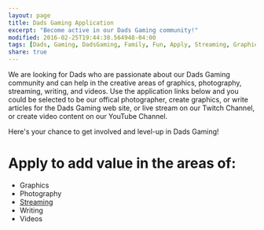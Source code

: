 ```yaml
---
layout: page
title: Dads Gaming Application
excerpt: "Become active in our Dads Gaming community!"
modified: 2016-02-25T19:44:38.564948-04:00
tags: [Dads, Gaming, DadsGaming, Family, Fun, Apply, Streaming, Graphics, YouTube, Photography, Community Manager]
share: true
---
```


We are looking for Dads who are passionate about our Dads Gaming community and can help in the creative areas of graphics, photography, streaming, writing, and videos. Use the application links below and you could be selected to be our offical photographer, create graphics, or write articles for the Dads Gaming web site, or live stream on our Twitch Channel, or create video content on our YouTube Channel.

Here's your chance to get involved and level-up in Dads Gaming!

<h1>Apply to add value in the areas of:</h1>

<ul class="post-list">
  <li>Graphics</li>
  <li>Photography</li>
  <li><a href="{{ site.url }}/apply/streaming">Streaming</a></li>
  <li>Writing</li>
  <li>Videos</li>
</ul>


<script type="text/javascript">
amzn_assoc_placement = "adunit0";
amzn_assoc_search_bar = "true";
amzn_assoc_tracking_id = "dadgam-20";
amzn_assoc_search_bar_position = "top";
amzn_assoc_ad_mode = "search";
amzn_assoc_ad_type = "smart";
amzn_assoc_marketplace = "amazon";
amzn_assoc_region = "US";
amzn_assoc_title = "Search Results from Amazon";
amzn_assoc_default_search_phrase = "video games xbox one or ps4";
amzn_assoc_default_category = "All";
amzn_assoc_linkid = "ec2ccb4855d9d23a9e4d4c272b936f56";
</script>
<script src="//z-na.amazon-adsystem.com/widgets/onejs?MarketPlace=US"></script>

